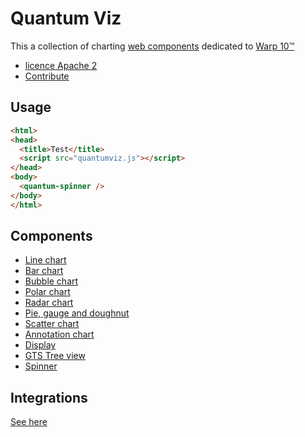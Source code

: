 # Quantum Viz

This a collection of charting [web components](https://fr.wikipedia.org/wiki/Composants_web) dedicated to [Warp 10™](https://www.warp10.io)

- [licence Apache 2](./LICENSE.md)
- [Contribute](./CONTRIBUTING.md)

## Usage

```html
<html>
<head>
  <title>Test</title>
  <script src="quantumviz.js"></script>
</head>
<body>
  <quantum-spinner />
</body>
</html>
```

## Components

- [Line chart](src/components/quantum-chart/quantum-chart.md)
- [Bar chart](src/components/quantum-bar/quantum-bar.md)
- [Bubble chart](src/components/quantum-bubble/quantum-bubble.md)
- [Polar chart](src/components/quantum-polar/quantum-polar.md)
- [Radar chart](src/components/quantum-radar/quantum-radar.md)
- [Pie, gauge and doughnut](src/components/quantum-pie/quantum-pie.md)
- [Scatter chart](src/components/quantum-scatter/quantum-scatter.md)
- [Annotation chart](src/components/quantum-annotation/quantum-annotation.md)
- [Display](src/components/quantum-display/quantum-display.md)
- [GTS Tree view](src/components/quantum-gts-tree/quantum-gts-tree.md)
- [Spinner](src/components/quantum-spinner/quantum-spinner.md)


## Integrations

[See here](https://stenciljs.com/docs/framework-integration)
